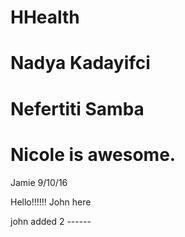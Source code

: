 # HHealth

# Nadya Kadayifci
# Nefertiti Samba
# Nicole is awesome.
Jamie 9/10/16



Hello!!!!!!
John here

john added 2 ------
